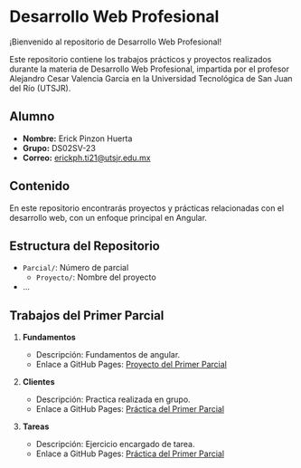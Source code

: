 # Desarrollo Web Profesional

¡Bienvenido al repositorio de Desarrollo Web Profesional!

Este repositorio contiene los trabajos prácticos y proyectos realizados durante la materia de Desarrollo Web Profesional, impartida por el profesor Alejandro Cesar Valencia Garcia en la Universidad Tecnológica de San Juan del Río (UTSJR).

## Alumno

- **Nombre:** Erick Pinzon Huerta
- **Grupo:** DS02SV-23
- **Correo:** erickph.ti21@utsjr.edu.mx

## Contenido

En este repositorio encontrarás proyectos y prácticas relacionadas con el desarrollo web, con un enfoque principal en Angular.

## Estructura del Repositorio

- `Parcial/`: Número de parcial
  - `Proyecto/`: Nombre del proyecto
- ...

## Trabajos del Primer Parcial

1. **Fundamentos**
   - Descripción: Fundamentos de angular.
   - Enlace a GitHub Pages: [Proyecto del Primer Parcial](https://tuusuario.github.io/Desarrollo-Web-Profesional/ProyectoPrimerParcial)

2. **Clientes**
   - Descripción: Practica realizada en grupo.
   - Enlace a GitHub Pages: [Práctica del Primer Parcial](https://tuusuario.github.io/Desarrollo-Web-Profesional/PracticaPrimerParcial)

3. **Tareas**
   - Descripción: Ejercicio encargado de tarea.
   - Enlace a GitHub Pages: [Práctica del Primer Parcial](https://tuusuario.github.io/Desarrollo-Web-Profesional/PracticaPrimerParcial)
